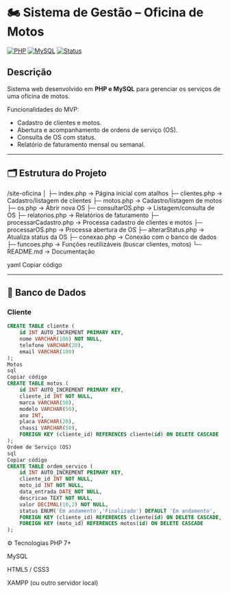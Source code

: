 # 🏍️ Sistema de Gestão – Oficina de Motos

[![PHP](https://img.shields.io/badge/PHP-7.4+-blue)](https://www.php.net/) 
[![MySQL](https://img.shields.io/badge/MySQL-5.7+-orange)](https://www.mysql.com/) 
[![Status](https://img.shields.io/badge/Status-MVP-green)]()

## Descrição

Sistema web desenvolvido em **PHP e MySQL** para gerenciar os serviços de uma oficina de motos.  

Funcionalidades do MVP:
- Cadastro de clientes e motos.
- Abertura e acompanhamento de ordens de serviço (OS).
- Consulta de OS com status.
- Relatório de faturamento mensal ou semanal.

---

## 🗂 Estrutura do Projeto

/site-oficina
│
├─ index.php → Página inicial com atalhos
├─ clientes.php → Cadastro/listagem de clientes
├─ motos.php → Cadastro/listagem de motos
├─ os.php → Abrir nova OS
├─ consultarOS.php → Listagem/consulta de OS
├─ relatorios.php → Relatórios de faturamento
├─ processarCadastro.php → Processa cadastro de clientes e motos
├─ processarOS.php → Processa abertura de OS
├─ alterarStatus.php → Atualiza status da OS
├─ conexao.php → Conexão com o banco de dados
├─ funcoes.php → Funções reutilizáveis (buscar clientes, motos)
└─ README.md → Documentação

yaml
Copiar código

---

## 💾 Banco de Dados

### Cliente
```sql
CREATE TABLE cliente (
    id INT AUTO_INCREMENT PRIMARY KEY,
    nome VARCHAR(100) NOT NULL,
    telefone VARCHAR(20),
    email VARCHAR(100)
);
Motos
sql
Copiar código
CREATE TABLE motos (
    id INT AUTO_INCREMENT PRIMARY KEY,
    cliente_id INT NOT NULL,
    marca VARCHAR(50),
    modelo VARCHAR(50),
    ano INT,
    placa VARCHAR(20),
    chassi VARCHAR(50),
    FOREIGN KEY (cliente_id) REFERENCES cliente(id) ON DELETE CASCADE
);
Ordem de Serviço (OS)
sql
Copiar código
CREATE TABLE ordem_servico (
    id INT AUTO_INCREMENT PRIMARY KEY,
    cliente_id INT NOT NULL,
    moto_id INT NOT NULL,
    data_entrada DATE NOT NULL,
    descricao TEXT NOT NULL,
    valor DECIMAL(10,2) NOT NULL,
    status ENUM('Em andamento','Finalizado') DEFAULT 'Em andamento',
    FOREIGN KEY (cliente_id) REFERENCES cliente(id) ON DELETE CASCADE,
    FOREIGN KEY (moto_id) REFERENCES motos(id) ON DELETE CASCADE
);


```
⚙️ Tecnologias
PHP 7+

MySQL

HTML5 / CSS3

XAMPP (ou outro servidor local)
